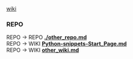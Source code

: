 [wiki](../../wiki/Python-snippets-Start_Page)


### REPO  
REPO -> REPO  [**./other_repo.md**](./other_repo.md)  
REPO -> WIKI  [**Python-snippets-Start_Page.md**](./wiki/python.md)  
REPO -> WIKI  [**other_wiki.md**](./wiki/start.md)
  





